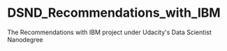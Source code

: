 # DSND_Recommendations_with_IBM
The Recommendations with IBM project under Udacity's Data Scientist Nanodegree
